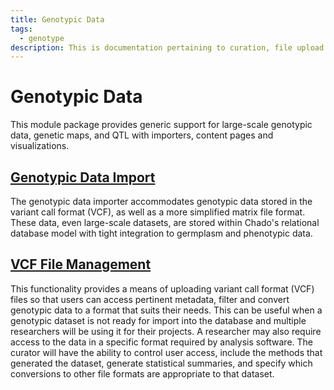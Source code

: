 ```yaml
---
title: Genotypic Data
tags:
  - genotype
description: This is documentation pertaining to curation, file upload and management of genotypic data within TripalCultivate.
---
```

# Genotypic Data

This module package provides generic support for large-scale genotypic data, genetic maps, and QTL with importers, content pages and visualizations. 

## [Genotypic Data Import](genotypic-data/genotypic-data-importer)
The genotypic data importer accommodates genotypic data stored in the variant call format (VCF), as well as a more simplified matrix file format. These data, even large-scale datasets, are stored within Chado's relational database model with tight integration to germplasm and phenotypic data. 

## [VCF File Management](genotypic-data/vcf-management)
This functionality provides a means of uploading variant call format (VCF) files so that users can access pertinent metadata, filter and convert genotypic data to a format that suits their needs. This can be useful when a genotypic dataset is not ready for import into the database and multiple researchers will be using it for their projects. A researcher may also require access to the data in a specific format required by analysis software. The curator will have the ability to control user access, include the methods that generated the dataset, generate statistical summaries, and specify which conversions to other file formats are appropriate to that dataset.

